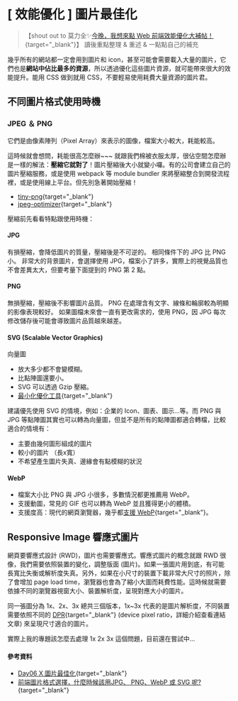 # \[ 效能優化 ] 圖片最佳化

>【shout out to 莫力全✨[今晚，我想來點 Web 前端效能優化大補帖！](https://ithelp.ithome.com.tw/users/20113277/ironman/3877){target="_blank"}】 
> 讀後重點整理 & 重述 & 一點點自己的補充


幾乎所有的網站都一定會用到圖片和 icon，甚至可能會需要載入大量的圖片，它們也是**網站中佔比最多的資源**，所以透過優化這些圖片資源，就可能帶來很大的效能提升。能用 CSS 做到就用 CSS，不要輕易使用耗費大量資源的圖片君。


## 不同圖片格式使用時機
### JPEG ＆ PNG
它們是由像素陣列（Pixel Array）來表示的圖像，檔案大小較大，耗能較高。

這時候就會想問，耗能很高怎麼辦~~~ 
就跟我們棉被衣服太厚，很佔空間怎麼辦是一樣的解法：**壓縮它就對了**！圖片壓縮後大小就變小囉。有的公司會建立自己的圖片壓縮服務，或是使用 webpack 等 module bundler 來將壓縮整合到開發流程裡，或是使用線上平台。但先別急著開始壓縮！
* [tiny-png](https://tinypng.com/){target="_blank"}
* [jpeg-optimizer](https://jpeg-optimizer.com/){target="_blank"}


壓縮前先看看特點跟使用時機：

#### JPG

有損壓縮，會降低圖片的質量，壓縮後是不可逆的。
相同條件下的 JPG 比 PNG 小。
非常大的背景圖片，會選擇使用 JPG，檔案小了許多，實際上的視覺品質也不會差異太大，但要考量下面提到的 PNG 第 2 點。

#### PNG

無損壓縮，壓縮後不影響圖片品質。
PNG 在處理含有文字、線條和輪廓較為明顯的影像表現較好。
如果圖檔未來會一直有更改需求的，使用 PNG，因 JPG 每次修改儲存後可能會導致圖片品質越來越差。


#### SVG (Scalable Vector Graphics)
向量圖

* 放大多少都不會變模糊。
* 比點陣圖還要小。
* SVG 可以透過 Gzip 壓縮。
* [最小化優化工具](https://jakearchibald.github.io/svgomg/){target="_blank"}

建議優先使用 SVG 的情境，例如：企業的 Icon、圖表、圖示...等。而 PNG 與 JPG 等點陣圖其實也可以轉為向量圖，但並不是所有的點陣圖都適合轉檔，比較適合的情境有：

* 主要由幾何圖形組成的圖片
* 較小的圖片 （長x寬）
* 不希望產生圖片失真、邊緣會有點模糊的狀況


#### WebP
* 檔案大小比 PNG 與 JPG 小很多，多數情況都更推薦用 WebP。
* 支援動圖，常見的 GIF 也可以轉為 WebP 並且獲得更小的體積。
* 支援度高：現代的網頁瀏覽器，幾乎都[支援 WebP](https://caniuse.com/?search=webP){target="_blank"}。

## Responsive Image 響應式圖片
網頁要響應式設計 (RWD)，圖片也需要響應式。響應式圖片的概念就跟 RWD 很像，我們需要依照裝置的變化，調整版面 (圖片)。如果一張圖片用到底，有可能長寬比失衡或解析度失真。另外，如果在小尺寸的裝置下載非常大尺寸的照片，除了會增加 page load time，瀏覽器也會為了縮小大圖而耗費性能。這時候就需要依據不同的瀏覽器視窗大小、裝置解析度，呈現對應大小的圖片。


同一張圖分為 1x、2x、3x 總共三個版本，1x~3x 代表的是圖片解析度，不同裝置需要依照不同的 [DPR](https://blog.infolink.com.tw/2021/rediscover-pixel-dpi-ppi-and-pixel-density/){target="_blank"} (device pixel ratio，詳細介紹查看連結文章) 來呈現尺寸適合的圖片。

實際上我的專題該怎麼去處理 1x 2x 3x 這個問題，目前還在嘗試中...

#### 參考資料
* [Day06 X 圖片最佳化](https://ithelp.ithome.com.tw/articles/10268776){target="_blank"}
* [前端圖片格式選擇，什麼時候該用JPG、 PNG、WebP 或 SVG 呢?](https://www.explainthis.io/zh-hant/swe/fe-jpg-png-webp-svg){target="_blank"}